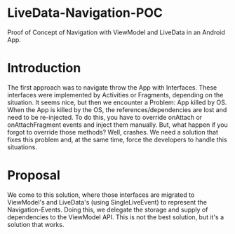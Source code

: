# LiveData-Navigation-POC
Proof of Concept of Navigation with ViewModel and LiveData in an Android App.

# Introduction
The first approach was to navigate throw the App with Interfaces. These interfaces were implemented by Activities or Fragments, depending on the situation. It seems nice, but then we encounter a Problem: App killed by OS.
When the App is killed by the OS, the references/dependencies are lost and need to be re-injected. To do this, you have to override onAttach or onAttachFragment events and inject them manually. But, what happen if you forgot to override those methods? Well, crashes. We need a solution that fixes this problem and, at the same time, force the developers to handle this situations.

# Proposal
We come to this solution, where those interfaces are migrated to ViewModel's and LiveData's (using SingleLiveEvent) to represent the Navigation-Events. Doing this, we delegate the storage and supply of dependencies to the ViewModel API. This is not the best solution, but it's a solution that works.
